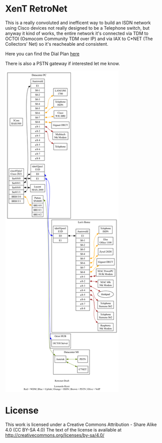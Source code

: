 # XenT RetroNet

This is a really convoluted and inefficent way to build an ISDN network using Cisco devices not really designed to be a Telephone switch, but anyway it kind of works, the entire network it's connected via TDM to OCTOI (Osmocom Community TDM over IP) and via IAX to C*NET (The Collectors' Net) so it's reacheable and consistent.

Here you can find the Dial Plan [here](dial-plan.txt)

There is also a PSTN gateway if interested let me know.

![Alt text](e1d.png?raw=true "RetroNet TDM")







# License
This work is licensed under a Creative Commons Attribution - Share Alike 4.0 (CC BY-SA 4.0)
The text of the license is available at http://creativecommons.org/licenses/by-sa/4.0/
